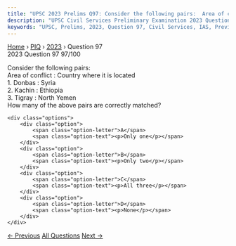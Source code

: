 ```yaml
---
title: "UPSC 2023 Prelims Q97: Consider the following pairs:  Area of conflict : Country wh..."
description: "UPSC Civil Services Preliminary Examination 2023 Question 97 with options and answer"
keywords: "UPSC, Prelims, 2023, Question 97, Civil Services, IAS, Previous Year Questions"
---
```


<nav class="breadcrumb">
    <a href="../../">Home</a>
    <span>›</span>
    <a href="../">PIQ</a>
    <span>›</span>
    <a href="./">2023</a>
    <span>›</span>
    <span>Question 97</span>
</nav>

<div class="question-header">
    <div class="question-meta">
        <span class="year-badge">2023</span>
        <span class="question-number">Question 97</span>
        <span class="progress">97/100</span>
    </div>
    <div class="progress-bar">
        <div class="progress-fill" style="width: 97.0%"></div>
    </div>
</div>

<div class="question-content">
    <div class="question-text">
        <p>Consider the following pairs: <br />
Area of conflict : Country where it is located <br />
1. Donbas : Syria <br />
2. Kachin : Ethiopia <br />
3. Tigray : North Yemen <br />
How many of the above pairs are correctly matched?</p>
    </div>
    
    <div class="options">
        <div class="option">
            <span class="option-letter">A</span>
            <span class="option-text"><p>Only one</p></span>
        </div>
        <div class="option">
            <span class="option-letter">B</span>
            <span class="option-text"><p>Only two</p></span>
        </div>
        <div class="option">
            <span class="option-letter">C</span>
            <span class="option-text"><p>All three</p></span>
        </div>
        <div class="option">
            <span class="option-letter">D</span>
            <span class="option-text"><p>None</p></span>
        </div>
    </div>
</div>

<div class="question-nav">
    <a href="../q096-consider-the-following-statements-in-respect-of-th/" class="nav-btn prev">← Previous</a>
    <a href="../" class="nav-btn center">All Questions</a>
    <a href="../q098-in-the-recent-years-chad-guinea-mali-and-sudan-cau/" class="nav-btn next">Next →</a>
</div>

